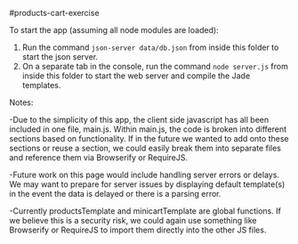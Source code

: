 #products-cart-exercise


To start the app (assuming all node modules are loaded):

1.	Run the command `json-server data/db.json` from inside this folder to start the json server.
2.	On a separate tab in the console, run the command `node server.js` from inside this folder to 
		start the web server and compile the Jade templates.


Notes:

-Due to the simplicity of this app, the client side javascript has all been included in one file, main.js. 
Within main.js, the code is broken into different sections based on functionality. If in the future we wanted to
add onto these sections or reuse a section, we could easily break them into separate files and reference them via
Browserify or RequireJS. 

-Future work on this page would include handling server errors or delays. We may want to prepare for server
issues by displaying default template(s) in the event the data is delayed or there is a parsing error.

-Currently productsTemplate and minicartTemplate are global functions. If we believe this is a security risk, we
could again use something like Browserify or RequireJS to import them directly into the other JS files.